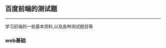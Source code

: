 <html doctype！>
<head>
  
</head>
<body>
  <h2>百度前端的测试题</h2><hr>
  <p>学习前端的一些基本资料,以及各种测试题目等</p>
  <h3><a herf="#">web基础</a></h3>
  
</body>
